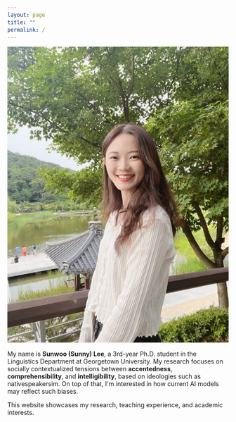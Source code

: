 ```yaml
---
layout: page
title: ""
permalink: /
---
```


<div class="hero">
  <div class="hero__img">
    <img src="IMG_6974.jpeg" alt="Profile">
  </div>
  <div class="hero__text">
    <p>
      My name is <strong>Sunwoo (Sunny) Lee</strong>, a 3rd-year Ph.D. student in the Linguistics Department at Georgetown University. My research focuses on socially contextualized tensions between <strong>accentedness</strong>, <strong>comprehensibility</strong>, and <strong>intelligibility</strong>, based on ideologies such as nativespeakersim. On top of that, I'm interested in how current AI models may reflect such biases.
    </p>
    <p>
      This website showcases my research, teaching experience, and academic interests.
    </p>
  </div>
</div>
